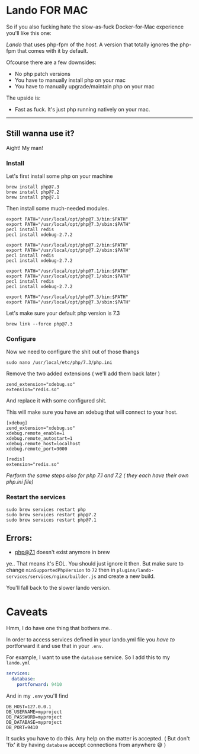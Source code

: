 Lando FOR MAC
=====

So if you also fucking hate the slow-as-fuck Docker-for-Mac experience you'll like this one:

*Lando* that uses php-fpm of the _host_. A version that totally ignores the php-fpm that comes with it by default.

Ofcourse there are a few downsides:

 - No php patch versions
 - You have to manually install php on your mac
 - You have to manually upgrade/maintain php on your mac

The upside is:

 - Fast as fuck. It's just php running natively on your mac.
 
----

## Still wanna use it?

Aight! My man!


### Install

Let's first install some php on your machine

```
brew install php@7.3
brew install php@7.2
brew install php@7.1
```

Then install some much-needed modules.

```
export PATH="/usr/local/opt/php@7.3/bin:$PATH"
export PATH="/usr/local/opt/php@7.3/sbin:$PATH"
pecl install redis
pecl install xdebug-2.7.2

export PATH="/usr/local/opt/php@7.2/bin:$PATH"
export PATH="/usr/local/opt/php@7.2/sbin:$PATH"
pecl install redis
pecl install xdebug-2.7.2

export PATH="/usr/local/opt/php@7.1/bin:$PATH"
export PATH="/usr/local/opt/php@7.1/sbin:$PATH"
pecl install redis
pecl install xdebug-2.7.2

export PATH="/usr/local/opt/php@7.3/bin:$PATH"
export PATH="/usr/local/opt/php@7.3/sbin:$PATH"
```

Let's make sure your default php version is 7.3

```
brew link --force php@7.3
```

### Configure

Now we need to configure the shit out of those thangs

`sudo nano /usr/local/etc/php/7.3/php.ini`

Remove the two added extensions ( we'll add them back later )

```
zend_extension="xdebug.so"
extension="redis.so"
```

And replace it with some configured shit.

This will make sure you have an xdebug that will connect to your host.

```
[xdebug]
zend_extension="xdebug.so"
xdebug.remote_enable=1
xdebug.remote_autostart=1
xdebug.remote_host=localhost
xdebug.remote_port=9000

[redis]
extension="redis.so"
```

*Perform the same steps also for php 7.1 and 7.2 ( they each have their own php.ini file)*

### Restart the services

```
sudo brew services restart php
sudo brew services restart php@7.2
sudo brew services restart php@7.1
```


## Errors:

- php@7.1 doesn't exist anymore in brew

ye.. That means it's EOL. You should just ignore it then.
But make sure to change `minSupportedPhpVersion` to `72` then in `plugins/lando-services/services/nginx/builder.js` and create a new build.

You'll fall back to the slower lando version.


# Caveats

Hmm, I do have one thing that bothers me..

In order to access services defined in your lando.yml file you *have to* portforward it and use that in your `.env`.

For example, I want to use the `database` service. So I add this to my `lando.yml`

```yml
services:
  database:
    portforward: 9410
```

And in my `.env` you'll find

```
DB_HOST=127.0.0.1
DB_USERNAME=myproject
DB_PASSWORD=myproject
DB_DATABASE=myproject
DB_PORT=9410
```

It sucks you have to do this. Any help on the matter is accepted.
( But don't 'fix' it by having `database` accept connections from anywhere 😅 )
